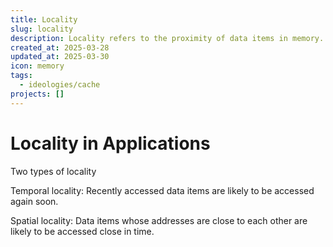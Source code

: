```yaml
---
title: Locality
slug: locality
description: Locality refers to the proximity of data items in memory.
created_at: 2025-03-28
updated_at: 2025-03-30
icon: memory
tags:
  - ideologies/cache
projects: []
---
```


# Locality in Applications

Two types of locality

Temporal locality: Recently accessed data items are likely to be accessed again soon.

Spatial locality: Data items whose addresses are close to each other are likely to be accessed close in time.


